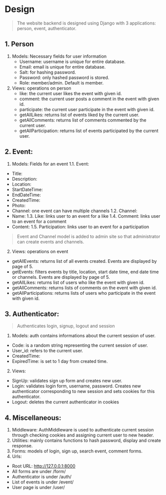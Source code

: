 # Design
>	The website backend is designed using Django with 3 applications: person, event, authenticator.
## 1. Person
1. Models: Necessary fields for user information
	*	Username: username is unique for entire database.
	*	Email: email is unique for entire database.
	*	Salt: for hashing password.
	* 	Password: only hashed password is stored.
	*	Role: member/admin. Default is member.
2. Views: operations on person
	*	like: the current user likes the event with given id.
	*	comment: the current user posts a comment in the event with given id.	
	* 	participate: the current user participate in the event with given id.
	*	getAllLikes: returns list of events liked by the current user.
	*	getAllComments: returns list of comments commented by the current user.
	*	getAllParticipation: returns list of events participated by the current user.

## 2. Event:
1. Models: Fields for an event
1.1. Event: 
*	Title: 
* 	Description:
*	Location: 
*	StartDateTime: 
*	EndDateTime:
*	CreatedTime:
*	Photo:
*	Channel: one event can have multiple channels
1.2. Channel:
* 	Name:
1.3. Like: links user to an event for a like
1.4. Comment: links user to an event for a comment
*	Content:
1.5. Participation: links user to an event for a participation

>	Event and Channel model is added to admin site so that administrator can create events and channels.

2. Views: operations on event
* 	getAllEvents: returns list of all events created. Events are displayed by page of 5.
*	getEvents: filters events by title, location, start date time, end date time or channels. Events are displayed by page of 5.
*	getAllLikes: returns list of users who like the event with given id.
*	getAllComments: returns lists of comments on the event with given id.
*	getAllParticipations: returns lists of users who participate in the event with given id.	

## 3. Authenticator:

>	Authenticates login, signup, logout and session

1. Models: auth contains informations about the current session of user.
*	Code: is a random string representing the current session of user.
*	User_id: refers to the current user.
*	CreatedTime:
* 	ExpiredTime: is set to 1 day from created time.

2. Views:
*	SignUp: validates sign up form and creates new user.
*	Login: validates login form, username, password. Creates new authenticator corresponding to new session and sets cookies for this authenticator.
* 	Logout: deletes the current authenticator in cookies

## 4. Miscellaneous:
1. Middleware: AuthMiddleware is used to authenticate current session through checking cookies and assigning current user to new header.
2. Utilities: mainly contains functions to hash password, display and create response.
3. Forms: models of login, sign up, search event, comment forms.
4. Urls:
*	Root URL: http://127.0.0.1:8000
*	All forms are under /form/
* 	Authenticator is under /auth/
*	List of events is under /event/
*	User page is under /user/
